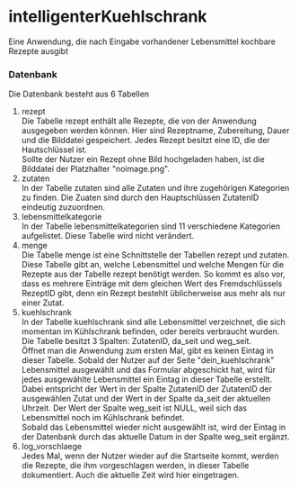 # intelligenterKuehlschrank
Eine Anwendung, die nach Eingabe vorhandener Lebensmittel kochbare Rezepte ausgibt

### Datenbank

Die Datenbank besteht aus 6 Tabellen
1. rezept<br>
  Die Tabelle rezept enthält alle Rezepte, die von der Anwendung ausgegeben werden können. Hier sind Rezeptname, Zubereitung, Dauer und die Bilddatei gespeichert. Jedes Rezept besitzt eine ID, die der Hautschlüssel ist.<br>
  Sollte der Nutzer ein Rezept ohne Bild hochgeladen haben, ist die Bilddatei der Platzhalter "noimage.png".
2. zutaten<br>
  In der Tabelle zutaten sind alle Zutaten und ihre zugehörigen Kategorien zu finden. Die Zuaten sind durch den Hauptschlüssen ZutatenID eindeutig zuzuordnen.
3. lebensmittelkategorie<br>
  In der Tabelle lebensmittelkategorien sind 11 verschiedene Kategorien aufgelistet. Diese Tabelle wird nicht verändert.
4. menge<br>
  Die Tabelle menge ist eine Schnittstelle der Tabellen rezept und zutaten. Diese Tabelle gibt an, welche Lebensmittel und welche Mengen für die Rezepte aus der Tabelle rezept benötigt werden. So kommt es also vor, dass es mehrere Einträge mit dem gleichen Wert des Fremdschlüssels RezeptID gibt, denn ein Rezept bestehlt üblicherweise aus mehr als nur einer Zutat.
5. kuehlschrank<br>
  In der Tabelle kuehlschrank sind alle Lebensmittel verzeichnet, die sich momentan im Kühlschrank befinden, oder bereits verbraucht wurden.<br>
  Die Tabelle besitzt 3 Spalten: ZutatenID, da_seit und weg_seit.<br>
  Öffnet man die Anwendung zum ersten Mal, gibt es keinen Eintag in dieser Tabelle. Sobald der Nutzer auf der Seite "dein_kuehlschrank" Lebensmittel ausgewählt und das Formular abgeschickt hat, wird für jedes ausgewählte Lebensmittel ein Eintag in dieser Tabelle erstellt.<br>
  Dabei entspricht der Wert in der Spalte ZutatenID der ZutatenID der ausgewählen Zutat und der Wert in der Spalte da_seit der aktuellen Uhrzeit. Der Wert der Spalte weg_seit ist NULL, weil sich das Lebensmittel noch im Kühlschrank befindet.<br>
  Sobald das Lebensmittel wieder nicht ausgewählt ist, wird der Eintag in der Datenbank durch das aktuelle Datum in der Spalte weg_seit ergänzt.
6. log_vorschlaege<br>
  Jedes Mal, wenn der Nutzer wieder auf die Startseite kommt, werden die Rezepte, die ihm vorgeschlagen werden, in dieser Tabelle dokumentiert. Auch die aktuelle Zeit wird hier eingetragen.
